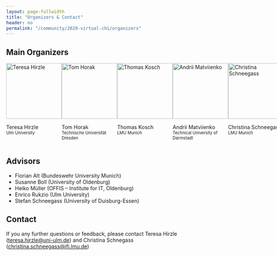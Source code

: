 ```yaml
---
layout: page-fullwidth
title: "Organizers & Contact"
header: no
permalink: "/community/2020-virtual-chi/organizers"
---
```

<h2 class="head-text">Main Organizers</h2>
<div style="display:flex; justify-content: space-between;">
<div>
<img src="{{ site.url }}/assets/img/community/virtualchi_20/profile-teresa_hirzle.jpg" alt="Teresa Hirzle" width="150">
<p>Teresa Hirzle <br/><span style="font-size: 0.8em;">Ulm University</span></p>
</div>
<div>
<img src="{{ site.url }}/assets/img/community/virtualchi_20/profile-tom_horak.jpg" alt="Tom Horak " width="150">
<p>Tom Horak <br/><span style="font-size: 0.8em;">Technische Universität Dresden</span></p>
</div>
<div>
<img src="{{ site.url }}/assets/img/community/virtualchi_20/profile-thomas_kosch.png" alt="Thomas Kosch " width="150">
<p>Thomas Kosch <br/><span style="font-size: 0.8em;">LMU Munich </span></p>
</div>
<div>
<img src="{{ site.url }}/assets/img/community/virtualchi_20/profile-andrii_matviienko.jpg" alt="Andrii Matviienko" width="150">
<p>Andrii Matviienko<br/><span style="font-size: 0.8em;">Technical University of Darmstadt</span></p>
</div>
<div>
<img src="{{ site.url }}/assets/img/community/virtualchi_20/profile-christina_schneegass.png" alt="Christina Schneegass" width="150">
<p>Christina Schneegass<br/><span style="font-size: 0.8em;">LMU Munich</span></p>
</div>
</div>

<h2 class="head-text">Advisors</h2>

<ul>
<li>Florian Alt (Bundeswehr University Munich)</li>

<li>Susanne Boll (University of Oldenburg)</li>

<li>Heiko Müller (OFFIS – Institute for IT, Oldenburg)</li>

<li>Enrico Rukzio (Ulm University)</li>

<li>Stefan Schneegass (University of Duisburg-Essen)</li>
</ul>

<h2 class="head-text">Contact</h2>

If you any further questions or feedback, please contact Teresa Hirzle (teresa.hirzle@uni-ulm.de) and Christina Schnegass (christina.schneegass@ifi.lmu.de)
